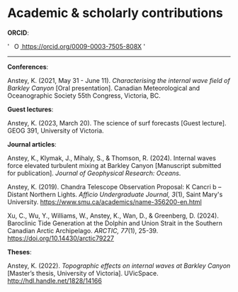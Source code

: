# Academic &amp; scholarly contributions

**ORCID**:

'
    <a
    id="cy-effective-orcid-url"
    class="underline"
     href="https://orcid.org/0009-0003-7505-808X"
     target="orcid.widget"
     rel="me noopener noreferrer"
     style="vertical-align: top">
     <img
        src="https://orcid.org/sites/default/files/images/orcid_16x16.png"
        style="width: 1em; margin-inline-start: 0.5em"
        alt="ORCID iD icon"/>
      https://orcid.org/0009-0003-7505-808X
    </a>
'

___________________________________________

**Conferences**:

Anstey, K. (2021, May 31 - June 11). *Characterising the internal wave field of Barkley Canyon* [Oral presentation]. Canadian Meteorological and Oceanographic Society 55th Congress, Victoria, BC.

**Guest lectures**:

Anstey, K. (2023, March 20). The science of surf forecasts [Guest lecture]. GEOG 391, University of Victoria.

**Journal articles**:

Anstey, K., Klymak, J., Mihaly, S., & Thomson, R. (2024). Internal waves force elevated turbulent mixing at Barkley Canyon [Manuscript submitted for publication]. *Journal of Geophysical Research: Oceans*. 

Anstey, K. (2019). Chandra Telescope Observation Proposal: K Cancri b – Distant Northern Lights. *Afficio Undergraduate Journal, 3*(1), Saint Mary's University. https://www.smu.ca/academics/name-356200-en.html

Xu, C., Wu, Y., Williams, W., Anstey, K., Wan, D., & Greenberg, D. (2024). Baroclinic Tide Generation at the Dolphin and Union Strait in the Southern Canadian Arctic Archipelago. *ARCTIC, 77*(1), 25-39. https://doi.org/10.14430/arctic79227

**Theses**:

Anstey, K. (2022). *Topographic effects on internal waves at Barkley Canyon* [Master’s thesis, University of Victoria]. UVicSpace. http://hdl.handle.net/1828/14166
